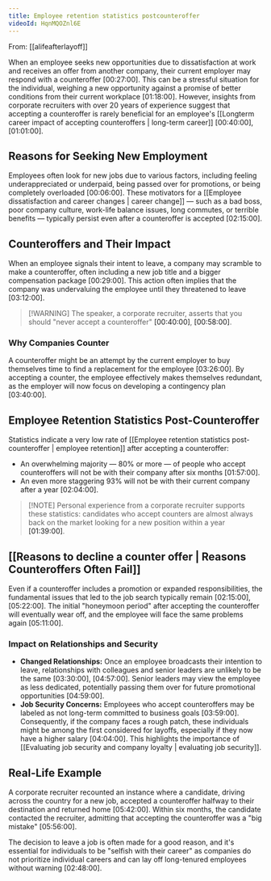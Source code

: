 ```yaml
---
title: Employee retention statistics postcounteroffer
videoId: HqnMQOZnl6E
---
```


From: [[alifeafterlayoff]] <br/> 

When an employee seeks new opportunities due to dissatisfaction at work and receives an offer from another company, their current employer may respond with a counteroffer <a class="yt-timestamp" data-t="00:27:00">[00:27:00]</a>. This can be a stressful situation for the individual, weighing a new opportunity against a promise of better conditions from their current workplace <a class="yt-timestamp" data-t="01:18:00">[01:18:00]</a>. However, insights from corporate recruiters with over 20 years of experience suggest that accepting a counteroffer is rarely beneficial for an employee's [[Longterm career impact of accepting counteroffers | long-term career]] <a class="yt-timestamp" data-t="00:40:00">[00:40:00]</a>, <a class="yt-timestamp" data-t="01:01:00">[01:01:00]</a>.

## Reasons for Seeking New Employment
Employees often look for new jobs due to various factors, including feeling underappreciated or underpaid, being passed over for promotions, or being completely overloaded <a class="yt-timestamp" data-t="00:06:00">[00:06:00]</a>. These motivators for a [[Employee dissatisfaction and career changes | career change]] — such as a bad boss, poor company culture, work-life balance issues, long commutes, or terrible benefits — typically persist even after a counteroffer is accepted <a class="yt-timestamp" data-t="02:15:00">[02:15:00]</a>.

## Counteroffers and Their Impact
When an employee signals their intent to leave, a company may scramble to make a counteroffer, often including a new job title and a bigger compensation package <a class="yt-timestamp" data-t="00:29:00">[00:29:00]</a>. This action often implies that the company was undervaluing the employee until they threatened to leave <a class="yt-timestamp" data-t="03:12:00">[03:12:00]</a>.

> [!WARNING] The speaker, a corporate recruiter, asserts that you should "never accept a counteroffer" <a class="yt-timestamp" data-t="00:40:00">[00:40:00]</a>, <a class="yt-timestamp" data-t="00:58:00">[00:58:00]</a>.

### Why Companies Counter
A counteroffer might be an attempt by the current employer to buy themselves time to find a replacement for the employee <a class="yt-timestamp" data-t="03:26:00">[03:26:00]</a>. By accepting a counter, the employee effectively makes themselves redundant, as the employer will now focus on developing a contingency plan <a class="yt-timestamp" data-t="03:40:00">[03:40:00]</a>.

## Employee Retention Statistics Post-Counteroffer

Statistics indicate a very low rate of [[Employee retention statistics post-counteroffer | employee retention]] after accepting a counteroffer:
*   An overwhelming majority — 80% or more — of people who accept counteroffers will not be with their company after six months <a class="yt-timestamp" data-t="01:57:00">[01:57:00]</a>.
*   An even more staggering 93% will not be with their current company after a year <a class="yt-timestamp" data-t="02:04:00">[02:04:00]</a>.

> [!NOTE] Personal experience from a corporate recruiter supports these statistics: candidates who accept counters are almost always back on the market looking for a new position within a year <a class="yt-timestamp" data-t="01:39:00">[01:39:00]</a>.

## [[Reasons to decline a counter offer | Reasons Counteroffers Often Fail]]
Even if a counteroffer includes a promotion or expanded responsibilities, the fundamental issues that led to the job search typically remain <a class="yt-timestamp" data-t="02:15:00">[02:15:00]</a>, <a class="yt-timestamp" data-t="05:22:00">[05:22:00]</a>. The initial "honeymoon period" after accepting the counteroffer will eventually wear off, and the employee will face the same problems again <a class="yt-timestamp" data-t="05:11:00">[05:11:00]</a>.

### Impact on Relationships and Security
*   **Changed Relationships:** Once an employee broadcasts their intention to leave, relationships with colleagues and senior leaders are unlikely to be the same <a class="yt-timestamp" data-t="03:30:00">[03:30:00]</a>, <a class="yt-timestamp" data-t="04:57:00">[04:57:00]</a>. Senior leaders may view the employee as less dedicated, potentially passing them over for future promotional opportunities <a class="yt-timestamp" data-t="04:59:00">[04:59:00]</a>.
*   **Job Security Concerns:** Employees who accept counteroffers may be labeled as not long-term committed to business goals <a class="yt-timestamp" data-t="03:59:00">[03:59:00]</a>. Consequently, if the company faces a rough patch, these individuals might be among the first considered for layoffs, especially if they now have a higher salary <a class="yt-timestamp" data-t="04:04:00">[04:04:00]</a>. This highlights the importance of [[Evaluating job security and company loyalty | evaluating job security]].

## Real-Life Example
A corporate recruiter recounted an instance where a candidate, driving across the country for a new job, accepted a counteroffer halfway to their destination and returned home <a class="yt-timestamp" data-t="05:42:00">[05:42:00]</a>. Within six months, the candidate contacted the recruiter, admitting that accepting the counteroffer was a "big mistake" <a class="yt-timestamp" data-t="05:56:00">[05:56:00]</a>.

The decision to leave a job is often made for a good reason, and it's essential for individuals to be "selfish with their career" as companies do not prioritize individual careers and can lay off long-tenured employees without warning <a class="yt-timestamp" data-t="02:48:00">[02:48:00]</a>.